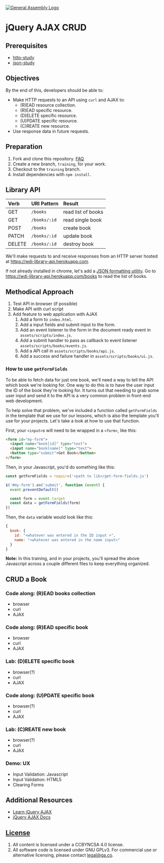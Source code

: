 [![General Assembly Logo](https://camo.githubusercontent.com/1a91b05b8f4d44b5bbfb83abac2b0996d8e26c92/687474703a2f2f692e696d6775722e636f6d2f6b6538555354712e706e67)](https://generalassemb.ly/education/web-development-immersive)

# jQuery AJAX CRUD

## Prerequisites

-   [http-study](https://git.generalassemb.ly/ga-wdi-boston/http-study)
-   [json-study](https://git.generalassemb.ly/ga-wdi-boston/json-study)

## Objectives

By the end of this, developers should be able to:

- Make HTTP requests to an API using `curl` and AJAX to:
  -  (R)EAD resource collection.
  -  (R)EAD specific resource.
  -  (D)ELETE specific resource.
  -  (U)PDATE specific resource.
  -  (C)REATE new resource.
- Use response data in future requests.

## Preparation

1.  Fork and clone this repository.
 [FAQ](https://github.com/ga-wdi-boston/meta/wiki/ForkAndClone)
1.  Create a new branch, `training`, for your work.
1.  Checkout to the `training` branch.
1.  Install dependencies with `npm install`.

## Library API

| Verb   | URI Pattern  | Result |
|:-------|:-------------|:------------------|
| GET    | `/books`     | read list of books|
| GET    | `/books/:id` | read single book  |
| POST   | `/books`     | create book       |
| PATCH  | `/books/:id` | update book       |
| DELETE | `/books/:id` | destroy book      |

We'll make requests to and receive responses from an HTTP server hosted at https://wdi-library-api.herokuapp.com.

If not already installed in chrome, let's add a [JSON formatting utility](https://chrome.google.com/webstore/detail/json-formatter/bcjindcccaagfpapjjmafapmmgkkhgoa?hl=en).  Go to https://wdi-library-api.herokuapp.com/books to read the list of books.

## Methodical Approach
1.  Test API in browser (if possible)
1.  Make API with curl script
1.  Add feature to web application with AJAX
    1.  Add a form to `index.html`.
    1.  Add a input fields and submit input to the form.
    1.  Add an event listener to the form in the document ready event in
 `assets/scripts/index.js`.
    1.  Add a submit handler to pass as callback to event listener
  `assets/scripts/books/events.js`.
    1.  Add a API call in `assets/scripts/books/api.js`.
    1.  Add a success and failure handler in `assets/scripts/books/ui.js`.

### How to use `getFormFields`

To be able to fetch data for just one book, we'll need a way to tell the API
which book we're looking for. One way to do this is to have the user input the
ID of the book they're looking for. It turns out that needing to grab some user
input and send it to the API is a very common problem in front-end web
development.

To help solve that problem, we've included a function called `getFormFields` in
the template that we use for our lessons, which is also the template you'll use
for your projects. Let's take a look at how to use that function.

First, your `<input>`s will need to be wrapped in a `<form>`, like this:

```html
<form id="my-form">
  <input name="book[id]" type="text">
  <input name="book[name]" type="text">
  <button type="submit">Get Book</button>
</form>
```
Then, in your Javascript, you'd do something like this:

```js
const getFormFields = require('<path to lib>/get-form-fields.js')

$('#my-form').on('submit', function (event) {
  event.preventDefault()

  const form = event.target
  const data = getFormFields(form)
})
```

Then, the `data` variable would look like this:

```js
{
  book: {
    id: "<whatever was entered in the ID input >",
    name: "<whatever was entered in the name input>"
  }
}
```

**Note:** In this training, and in your projects, you'll spread the above Javascript across a couple different files to keep everything organized.

## CRUD a Book

### Code along: (R)EAD books collection
- browser
- curl
- AJAX

### Code along: (R)EAD specific book
- browser
- curl
- AJAX

### Lab: (D)ELETE specific book
- browser(?)
- curl
- AJAX

### Code along: (U)PDATE specific book
- browser(?)
- curl
- AJAX

### Lab: (C)REATE new book
- browser(?)
- curl
- AJAX

### Demo: UX
- Input Validation: Javascript
- Input Validation: HTML5
- Clearing Forms

## Additional Resources
-   [Learn jQuery AJAX](https://learn.jquery.com/ajax/jquery-ajax-methods/)
-   [jQuery AJAX Docs](http://api.jquery.com/jquery.ajax/)

## [License](LICENSE)

1.  All content is licensed under a CC­BY­NC­SA 4.0 license.
1.  All software code is licensed under GNU GPLv3. For commercial use or
    alternative licensing, please contact legal@ga.co.
